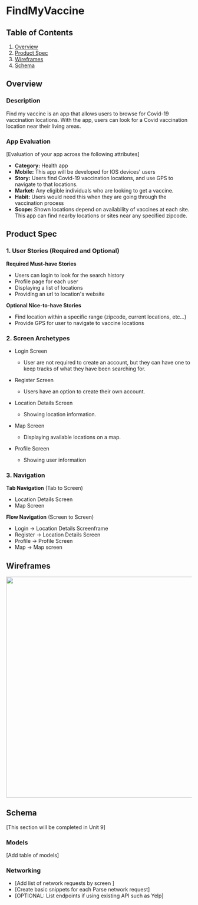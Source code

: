 # FindMyVaccine

## Table of Contents
1. [Overview](#Overview)
1. [Product Spec](#Product-Spec)
1. [Wireframes](#Wireframes)
2. [Schema](#Schema)

## Overview
### Description
Find my vaccine is an app that allows users to browse for Covid-19 vaccination locations. With the app, users can look for a Covid vaccination location near their living areas. 

### App Evaluation
[Evaluation of your app across the following attributes]
- **Category:** Health app
- **Mobile:** This app will be developed for IOS devices' users 
- **Story:** Users find Covid-19 vaccination locations, and use GPS to navigate to that locations.
- **Market:** Any eligible individuals who are looking to get a vaccine.
- **Habit:** Users would need this when they are going through the vaccination process
- **Scope:** Shown locations depend on availability of vaccines at each site. This app can find nearby locations or sites near any specified zipcode.

## Product Spec

### 1. User Stories (Required and Optional)

**Required Must-have Stories**

* Users can login to look for the search history
* Profile page for each user
* Displaying a list of locations
* Providing an url to location's website

**Optional Nice-to-have Stories**

* Find location within a specific range (zipcode, current locations, etc...)
* Provide GPS for user to navigate to vaccine locations

### 2. Screen Archetypes

* Login Screen
    * User are not required to create an account, but they can have one to keep tracks of what they have been searching for.

* Register Screen
    * Users have an option to create their own account. 
   
* Location Details Screen
    * Showing location information.
     
* Map Screen
    * Displaying available locations on a map.    
    
* Profile Screen
    * Showing user information


### 3. Navigation

**Tab Navigation** (Tab to Screen)

* Location Details Screen
* Map Screen

**Flow Navigation** (Screen to Screen)

* Login -> Location Details Screenframe
* Register -> Location Details Screen
* Profile -> Profile Screen
* Map -> Map screen

## Wireframes
<img src="https://i.imgur.com/xPaUbdB.jpg" width=600>


## Schema 
[This section will be completed in Unit 9]
### Models
[Add table of models]
### Networking
- [Add list of network requests by screen ]
- [Create basic snippets for each Parse network request]
- [OPTIONAL: List endpoints if using existing API such as Yelp]
